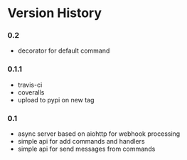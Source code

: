 Version History
===
### 0.2
* decorator for default command 

### 0.1.1
* travis-ci
* coveralls
* upload to pypi on new tag

### 0.1
* async server based on aiohttp for webhook processing
* simple api for add commands and handlers
* simple api for send messages from commands
